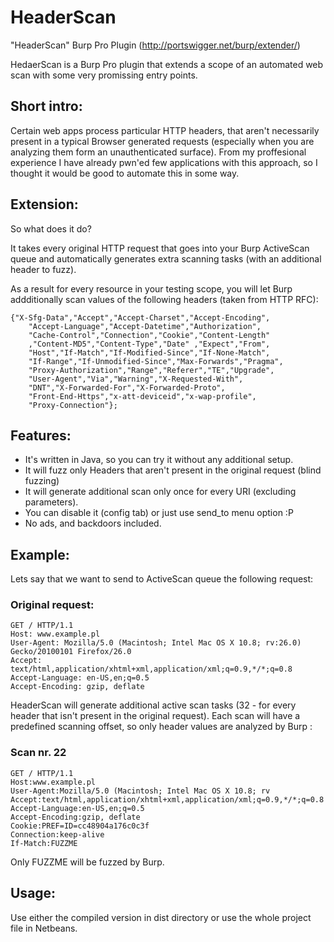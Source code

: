 HeaderScan
==========

"HeaderScan" Burp Pro Plugin (http://portswigger.net/burp/extender/)

HedaerScan is a Burp Pro plugin that extends a scope of an automated web scan with some very promissing entry points. 

Short intro:
--------------

Certain web apps process particular HTTP headers, that aren't necessarily present in a typical Browser generated requests (especially when you are analyzing them form an unauthenticated surface).
From my proffesional experience I have already pwn'ed few applications with this approach, so I thought it would be good to automate this in some way. 

Extension:
--------------

So what does it do?

It takes every original HTTP request that goes into your Burp ActiveScan queue and automatically generates extra scanning tasks (with an additional header to fuzz).

As a result for every resource in your testing scope, you will let Burp addditionally scan values of the following headers (taken from HTTP RFC):

    {"X-Sfg-Data","Accept","Accept-Charset","Accept-Encoding",
        "Accept-Language","Accept-Datetime","Authorization",
        "Cache-Control","Connection","Cookie","Content-Length"
        ,"Content-MD5","Content-Type","Date" ,"Expect","From",
        "Host","If-Match","If-Modified-Since","If-None-Match",
        "If-Range","If-Unmodified-Since","Max-Forwards","Pragma",
        "Proxy-Authorization","Range","Referer","TE","Upgrade",
        "User-Agent","Via","Warning","X-Requested-With",
        "DNT","X-Forwarded-For","X-Forwarded-Proto",
        "Front-End-Https","x-att-deviceid","x-wap-profile",
        "Proxy-Connection"};

Features:
--------------

- It's written in Java, so you can try it without any additional setup.
- It will fuzz only Headers that aren't present in the original request (blind fuzzing)
- It will generate additional scan only once for every URI (excluding parameters).
- You can disable it (config tab) or just use send_to menu option :P
- No ads, and backdoors included. 

Example:
--------------

Lets say that we want to send to ActiveScan queue the following request:

### Original request:

    GET / HTTP/1.1
    Host: www.example.pl
    User-Agent: Mozilla/5.0 (Macintosh; Intel Mac OS X 10.8; rv:26.0) Gecko/20100101 Firefox/26.0
    Accept: text/html,application/xhtml+xml,application/xml;q=0.9,*/*;q=0.8
    Accept-Language: en-US,en;q=0.5
    Accept-Encoding: gzip, deflate


HeaderScan will generate additional active scan tasks (32 - for every header that isn't present in the original request).
Each scan will have a predefined scanning offset, so only header values are analyzed by Burp :

### Scan nr. 22

    GET / HTTP/1.1
    Host:www.example.pl
    User-Agent:Mozilla/5.0 (Macintosh; Intel Mac OS X 10.8; rv
    Accept:text/html,application/xhtml+xml,application/xml;q=0.9,*/*;q=0.8
    Accept-Language:en-US,en;q=0.5
    Accept-Encoding:gzip, deflate
    Cookie:PREF=ID=cc48904a176c0c3f
    Connection:keep-alive
    If-Match:FUZZME


Only FUZZME will be fuzzed by Burp.


Usage:
--------------

Use either the compiled version in dist directory or use the whole project file in Netbeans.

